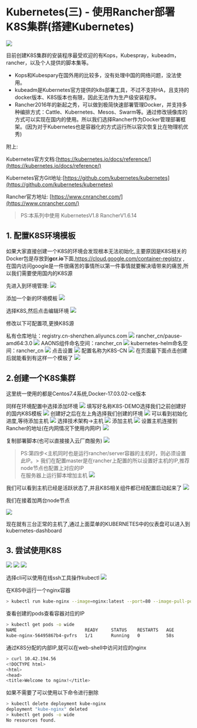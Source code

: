 # Kubernetes(三) - 使用Rancher部署K8S集群(搭建Kubernetes)

![](https://github.com/sunmi-OS/KubernetesDoc/blob/master/src/images/10.png)

目前创建K8S集群的安装程序最受欢迎的有Kops，Kubespray，kubeadm，rancher，以及个人提供的脚本集等。

- Kops和Kubespary在国外用的比较多，没有处理中国的网络问题，没法使用。
- kubeadm是Kubernetes官方提供的k8s部署工具，不过不支持HA，且支持的docker版本、K8S版本也有限，因此无法作为生产级安装程序。
- Rancher2016年的新起之秀，可以做到极简快速部署管理Docker，并支持多种编排方式：Cattle、Kubernetes、Mesos、Swarm等。通过修改镜像库的方式可以实现在国内的使用。所以我们选择Rancher作为Docker管理部署框架。(因为对于Kubernetes也是容器化的方式运行所以容灾恢复比在物理机优秀)

附上:

Kubernetes官方文档:[https://kubernetes.io/docs/reference/](https://kubernetes.io/docs/reference/)

Kubernetes官方Git地址:[https://github.com/kubernetes/kubernetes](https://github.com/kubernetes/kubernetes)

Rancher官方地址: [https://www.cnrancher.com/](https://www.cnrancher.com/)  

> PS:本系列中使用 KubernetesV1.8 RancherV1.6.14  

## 1. 配置K8S环境模板

如果大家直接创建一个K8S的环境会发现根本无法初始化,主要原因是K8S相关的Docker包是存放到**gcr.io**下面,https://cloud.google.com/container-registry , 在国内访问google是一件很痛苦的事情所以第一件事情就要解决墙带来的痛苦,所以我们需要使用国内的K8S源

先进入到环境管理:
![](https://github.com/sunmi-OS/KubernetesDoc/blob/master/src/images/17.png)

添加一个新的环境模板
![](https://github.com/sunmi-OS/KubernetesDoc/blob/master/src/images/18.png)

选择K8S,然后点击编辑环境
![](https://github.com/sunmi-OS/KubernetesDoc/blob/master/src/images/19.png)

修改以下可配置项,更换K8S源

私有仓库地址：registry.cn-shenzhen.aliyuncs.com
![](https://github.com/sunmi-OS/KubernetesDoc/blob/master/src/images/20.png)
rancher_cn/pause-amd64:3.0
![](https://github.com/sunmi-OS/KubernetesDoc/blob/master/src/images/21.png)
AAONS组件命名空间：rancher_cn
![](https://github.com/sunmi-OS/KubernetesDoc/blob/master/src/images/22.png)
kubernetes-helm命名空间：rancher_cn
![](https://github.com/sunmi-OS/KubernetesDoc/blob/master/src/images/23.png)
点击设置
![](https://github.com/sunmi-OS/KubernetesDoc/blob/master/src/images/24.png)
配置名称为K8S-CN
![](https://github.com/sunmi-OS/KubernetesDoc/blob/master/src/images/25.png)
在页面最下面点击创建后就能看到有这样一个模板了
![](https://github.com/sunmi-OS/KubernetesDoc/blob/master/src/images/26.png)


## 2.创建一个K8S集群

这里统一使用的都是Centos7.4系统,Docker-17.03.02-ce版本

同样在环境配置中选择添加环境
![](https://github.com/sunmi-OS/KubernetesDoc/blob/master/src/images/27.png)
填写好名称K8S-DEMO选择我们之前创建好的国内K8S模板
![](https://github.com/sunmi-OS/KubernetesDoc/blob/master/src/images/28.png)
创建好之后在左上角选择我们创建的环境
![](https://github.com/sunmi-OS/KubernetesDoc/blob/master/src/images/29.png)
可以看到初始化进度,等待添加主机
![](https://github.com/sunmi-OS/KubernetesDoc/blob/master/src/images/30.png)
选择技术架构->主机
![](https://github.com/sunmi-OS/KubernetesDoc/blob/master/src/images/31.png)
添加主机
![](https://github.com/sunmi-OS/KubernetesDoc/blob/master/src/images/32.png)
设置主机连接到Rancher的地址(在内网情况下使用内网IP)
![](https://github.com/sunmi-OS/KubernetesDoc/blob/master/src/images/33.png)

复制部署脚本(也可以直接接入云厂商服务)
![](https://github.com/sunmi-OS/KubernetesDoc/blob/master/src/images/34.png)
> PS:第四步<主机同时也是运行rancher/server容器的主机时，则必须设置此IP。> 我们在配置master是在rancher上配置的所以设置好主机的IP,推荐node节点也配置上对应的IP  
在服务器上运行脚本增加主机
![](https://github.com/sunmi-OS/KubernetesDoc/blob/master/src/images/35.png)


我们可以看到主机已经是活跃状态了,并且K8S相关组件都已经配置启动起来了
![](https://github.com/sunmi-OS/KubernetesDoc/blob/master/src/images/36.png)


我们在接着加两台node节点

![](https://github.com/sunmi-OS/KubernetesDoc/blob/master/src/images/37.png)


现在就有三台正常的主机了,通过上面菜单的KUBERNETES中的仪表盘可以进入到kubernetes-dashboard


## 3. 尝试使用K8S

![](https://github.com/sunmi-OS/KubernetesDoc/blob/master/src/images/38.png)
![](https://github.com/sunmi-OS/KubernetesDoc/blob/master/src/images/39.png)
![](https://github.com/sunmi-OS/KubernetesDoc/blob/master/src/images/40.png)


选择cli可以使用在线ssh工具操作kubectl
![](https://github.com/sunmi-OS/KubernetesDoc/blob/master/src/images/41.png)

在K8S中运行一个nginx容器

```bash
> kubectl run kube-nginx --image=nginx:latest --port=80 --image-pull-policy=IfNotPresent
```

查看创建的pods查看容器对应的IP

```bash
> kubectl get pods -o wide
NAME                          READY     STATUS    RESTARTS   AGE       IP             NODE
kube-nginx-56495867b4-gvfrs   1/1       Running   0          58s       10.42.194.56   k8s-2
```

通过K8S分配的内部IP,就可以在web-shell中访问对应的nginx

```bash
> curl 10.42.194.56
<!DOCTYPE html>
<html>
<head>
<title>Welcome to nginx!</title>
```

如果不需要了可以使用以下命令进行删除

```bash
> kubectl delete deployment kube-nginx
deployment "kube-nginx" deleted
> kubectl get pods -o wide
No resources found.
```

